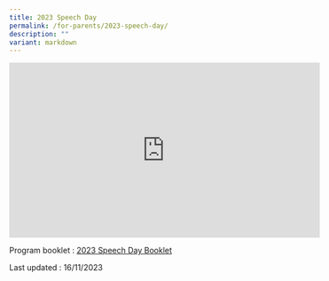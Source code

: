 ```yaml
---
title: 2023 Speech Day
permalink: /for-parents/2023-speech-day/
description: ""
variant: markdown
---
```

<iframe allowfullscreen="" allow="accelerometer; autoplay; clipboard-write; encrypted-media; gyroscope; picture-in-picture; web-share" frameborder="0" title="YouTube video player" src="https://www.youtube.com/embed/zn_nIBppDoQ?si=wfxPzg0xpfXjplXK" height="315" width="560"></iframe>

Program booklet : [2023 Speech Day Booklet](/files/2023_Speech_Day_Programme_Booklet.pdf)

Last updated : 16/11/2023